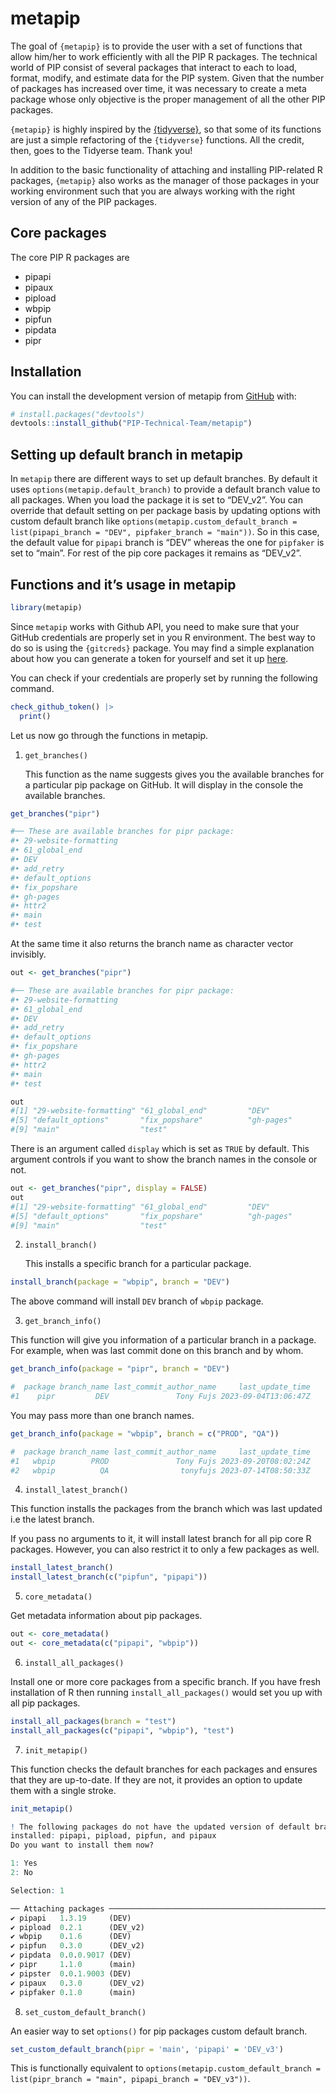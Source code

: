 
<!-- README.md is generated from README.Rmd. Please edit that file -->

# metapip

<!-- badges: start -->

<!-- badges: end -->

The goal of `{metapip}` is to provide the user with a set of functions
that allow him/her to work efficiently with all the PIP R packages. The
technical world of PIP consist of several packages that interact to each
to load, format, modify, and estimate data for the PIP system. Given
that the number of packages has increased over time, it was necessary to
create a meta package whose only objective is the proper management of
all the other PIP packages.

`{metapip}` is highly inspired by the
[{tidyverse}](https://github.com/tidyverse/tidyverse), so that some of
its functions are just a simple refactoring of the `{tidyverse}`
functions. All the credit, then, goes to the Tidyerse team. Thank you!

In addition to the basic functionality of attaching and installing
PIP-related R packages, `{metapip}` also works as the manager of those
packages in your working environment such that you are always working
with the right version of any of the PIP packages.

## Core packages

The core PIP R packages are

- pipapi
- pipaux
- pipload
- wbpip
- pipfun
- pipdata
- pipr

## Installation

You can install the development version of metapip from
[GitHub](https://github.com/) with:

``` r
# install.packages("devtools")
devtools::install_github("PIP-Technical-Team/metapip")
```

## Setting up default branch in metapip

In `metapip` there are different ways to set up default branches. By
default it uses `options(metapip.default_branch)` to provide a default
branch value to all packages. When you load the package it is set to
“DEV_v2”. You can override that default setting on per package basis by
updating options with custom default branch like
`options(metapip.custom_default_branch = list(pipapi_branch = "DEV", pipfaker_branch = "main"))`.
So in this case, the default value for `pipapi` branch is “DEV” whereas
the one for `pipfaker` is set to “main”. For rest of the pip core
packages it remains as “DEV_v2”.

## Functions and it’s usage in metapip

``` r
library(metapip)
```

Since `metapip` works with Github API, you need to make sure that your
GitHub credentials are properly set in you R environment. The best way
to do so is using the `{gitcreds}` package. You may find a simple
explanation about how you can generate a token for yourself and set it
up [here](https://happygitwithr.com/https-pat#tldr).

You can check if your credentials are properly set by running the
following command.

``` r
check_github_token() |> 
  print()
```

Let us now go through the functions in metapip.

1.  `get_branches()`

    This function as the name suggests gives you the available branches
    for a particular pip package on GitHub. It will display in the
    console the available branches.

``` r
get_branches("pipr")   

#── These are available branches for pipr package:  
#• 29-website-formatting
#• 61_global_end
#• DEV
#• add_retry
#• default_options
#• fix_popshare
#• gh-pages
#• httr2
#• main
#• test
```

At the same time it also returns the branch name as character vector
invisibly.

``` r
out <- get_branches("pipr")

#── These are available branches for pipr package:  
#• 29-website-formatting
#• 61_global_end
#• DEV
#• add_retry
#• default_options
#• fix_popshare
#• gh-pages
#• httr2
#• main
#• test

out
#[1] "29-website-formatting" "61_global_end"         "DEV"                   "add_retry"            
#[5] "default_options"       "fix_popshare"          "gh-pages"              "httr2"                
#[9] "main"                  "test"                 
```

There is an argument called `display` which is set as `TRUE` by default.
This argument controls if you want to show the branch names in the
console or not.

``` r
out <- get_branches("pipr", display = FALSE)  
out
#[1] "29-website-formatting" "61_global_end"         "DEV"                   "add_retry"            
#[5] "default_options"       "fix_popshare"          "gh-pages"              "httr2"                
#[9] "main"                  "test"                 
```

2.  `install_branch()`

    This installs a specific branch for a particular package.

``` r
install_branch(package = "wbpip", branch = "DEV")
```

The above command will install `DEV` branch of `wbpip` package.

3.  `get_branch_info()`

This function will give you information of a particular branch in a
package. For example, when was last commit done on this branch and by
whom.

``` r
get_branch_info(package = "pipr", branch = "DEV")

#  package branch_name last_commit_author_name     last_update_time
#1    pipr         DEV               Tony Fujs 2023-09-04T13:06:47Z
```

You may pass more than one branch names.

``` r
get_branch_info(package = "wbpip", branch = c("PROD", "QA"))

#  package branch_name last_commit_author_name     last_update_time
#1   wbpip        PROD               Tony Fujs 2023-09-20T08:02:24Z
#2   wbpip          QA                tonyfujs 2023-07-14T08:50:33Z
```

4.  `install_latest_branch()`

This function installs the packages from the branch which was last
updated i.e the latest branch.

If you pass no arguments to it, it will install latest branch for all
pip core R packages. However, you can also restrict it to only a few
packages as well.

``` r
install_latest_branch()
install_latest_branch(c("pipfun", "pipapi"))
```

5.  `core_metadata()`

Get metadata information about pip packages.

``` r
out <- core_metadata()
out <- core_metadata(c("pipapi", "wbpip"))
```

6.  `install_all_packages()`

Install one or more core packages from a specific branch. If you have
fresh installation of R then running `install_all_packages()` would set
you up with all pip packages.

``` r
install_all_packages(branch = "test")
install_all_packages(c("pipapi", "wbpip"), "test")
```

7.  `init_metapip()`

This function checks the default branches for each packages and ensures
that they are up-to-date. If they are not, it provides an option to
update them with a single stroke.

``` r
init_metapip()

! The following packages do not have the updated version of default branch
installed: pipapi, pipload, pipfun, and pipaux
Do you want to install them now? 

1: Yes
2: No

Selection: 1

── Attaching packages ──────────────────────────────────────────────────────────── metapip 0.0.0.9014 ──
✔ pipapi   1.3.19     (DEV)
✔ pipload  0.2.1      (DEV_v2)
✔ wbpip    0.1.6      (DEV)
✔ pipfun   0.3.0      (DEV_v2)
✔ pipdata  0.0.0.9017 (DEV)
✔ pipr     1.1.0      (main)
✔ pipster  0.0.1.9003 (DEV)
✔ pipaux   0.3.0      (DEV_v2)
✔ pipfaker 0.1.0      (main)
```

8.  `set_custom_default_branch()`

An easier way to set `options()` for pip packages custom default branch.

``` r
set_custom_default_branch(pipr = 'main', 'pipapi' = 'DEV_v3')
```

This is functionally equivalent to
`options(metapip.custom_default_branch = list(pipr_branch = "main", pipapi_branch = "DEV_v3"))`.
